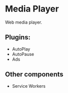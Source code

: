 # Media Player

Web media player.

## Plugins:
* AutoPlay
* AutoPause
* Ads

## Other components
* Service Workers
